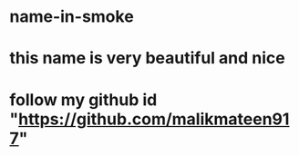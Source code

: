 # name-in-smoke
# this name is very beautiful and nice
# follow my github id "https://github.com/malikmateen917"
